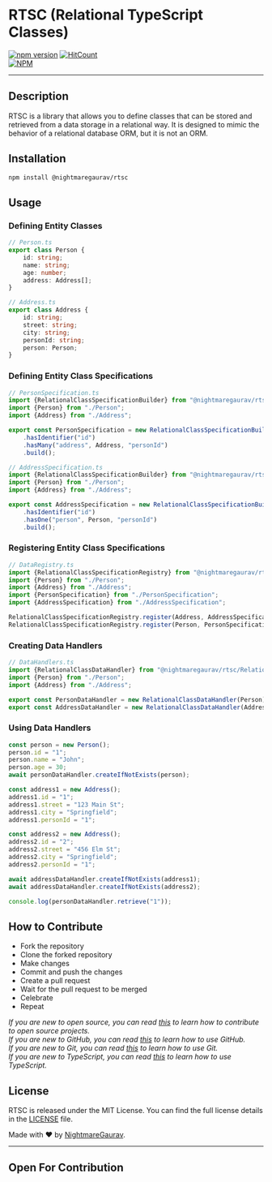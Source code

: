 # RTSC (Relational TypeScript Classes)
[![npm version](https://badge.fury.io/js/@nightmaregaurav%2Frtsc.svg)](https://badge.fury.io/js/@nightmaregaurav%2Frtsc)
[![HitCount](https://hits.dwyl.com/nightmaregaurav/rtsc.svg?style=flat)](http://hits.dwyl.com/nightmaregaurav/rtsc)<br>
[![NPM](https://nodei.co/npm/@nightmaregaurav/rtsc.png?mini=true)](https://nodei.co/npm/@nightmaregaurav/rtsc/)
***

## Description
RTSC is a library that allows you to define classes that can be stored and retrieved from a data storage in a relational way. It is designed to mimic the behavior of a relational database ORM, but it is not an ORM.

## Installation
```bash
npm install @nightmaregaurav/rtsc
````

## Usage
### Defining Entity Classes
```typescript
// Person.ts
export class Person {
    id: string;
    name: string;
    age: number;
    address: Address[];
}
```
```typescript
// Address.ts
export class Address {
    id: string;
    street: string;
    city: string;
    personId: string;
    person: Person;
}
```
### Defining Entity Class Specifications
```typescript
// PersonSpecification.ts
import {RelationalClassSpecificationBuilder} from "@nightmaregaurav/rtsc/RelationalClassSpecificationBuilder";
import {Person} from "./Person";
import {Address} from "./Address";

export const PersonSpecification = new RelationalClassSpecificationBuilder<Person>()
    .hasIdentifier("id")
    .hasMany("address", Address, "personId")
    .build();
```
```typescript
// AddressSpecification.ts
import {RelationalClassSpecificationBuilder} from "@nightmaregaurav/rtsc/RelationalClassSpecificationBuilder";
import {Person} from "./Person";
import {Address} from "./Address";

export const AddressSpecification = new RelationalClassSpecificationBuilder<Address>()
    .hasIdentifier("id")
    .hasOne("person", Person, "personId")
    .build();
```
### Registering Entity Class Specifications

```typescript
// DataRegistry.ts
import {RelationalClassSpecificationRegistry} from "@nightmaregaurav/rtsc/RelationalClassSpecificationRegistry";
import {Person} from "./Person";
import {Address} from "./Address";
import {PersonSpecification} from "./PersonSpecification";
import {AddressSpecification} from "./AddressSpecification";

RelationalClassSpecificationRegistry.register(Address, AddressSpecification);
RelationalClassSpecificationRegistry.register(Person, PersonSpecification);
```
### Creating Data Handlers

```typescript
// DataHandlers.ts
import {RelationalClassDataHandler} from "@nightmaregaurav/rtsc/RelationalClassDataHandler";
import {Person} from "./Person";
import {Address} from "./Address";

export const PersonDataHandler = new RelationalClassDataHandler(Person);
export const AddressDataHandler = new RelationalClassDataHandler(Address);
```

### Using Data Handlers
```typescript
const person = new Person();
person.id = "1";
person.name = "John";
person.age = 30;
await personDataHandler.createIfNotExists(person);

const address1 = new Address();
address1.id = "1";
address1.street = "123 Main St";
address1.city = "Springfield";
address1.personId = "1";

const address2 = new Address();
address2.id = "2";
address2.street = "456 Elm St";
address2.city = "Springfield";
address2.personId = "1";

await addressDataHandler.createIfNotExists(address1);
await addressDataHandler.createIfNotExists(address2);

console.log(personDataHandler.retrieve("1"));
```

## How to Contribute
* Fork the repository
* Clone the forked repository
* Make changes
* Commit and push the changes
* Create a pull request
* Wait for the pull request to be merged
* Celebrate
* Repeat

*If you are new to open source, you can read [this](https://opensource.guide/how-to-contribute/) to learn how to contribute to open source projects.*<br>
*If you are new to GitHub, you can read [this](https://guides.github.com/activities/hello-world/) to learn how to use GitHub.*<br>
*If you are new to Git, you can read [this](https://www.atlassian.com/git/tutorials/learn-git-with-bitbucket-cloud) to learn how to use Git.*<br>
*If you are new to TypeScript, you can read [this](https://www.typescriptlang.org/docs/handbook/typescript-in-5-minutes.html) to learn how to use TypeScript.*<br>


## License
RTSC is released under the MIT License. You can find the full license details in the [LICENSE](LICENSE) file.

Made with ❤️ by [NightmareGaurav](https://github.com/nightmaregaurav).

---
Open For Contribution
---
